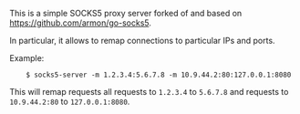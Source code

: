 This is a simple SOCKS5 proxy server forked of and based on
https://github.com/armon/go-socks5.

In particular, it allows to remap connections to particular IPs and ports.

Example:

```
    $ socks5-server -m 1.2.3.4:5.6.7.8 -m 10.9.44.2:80:127.0.0.1:8080
```

This will remap requests all requests to `1.2.3.4` to `5.6.7.8` and requests
to `10.9.44.2:80` to `127.0.0.1:8080`.
